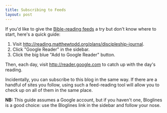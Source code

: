 ```yaml
---
title: Subscribing to Feeds
layout: post
---
```

If you'd like to give the <a href="{{ site.url }}/2007/03/15/reading/">Bible-reading feeds</a> a try but don't know where to start, here's a quick guide:

<ol>
<li>Visit <a href="http://reading.matthewtodd.org/plans/discipleship-journal">http://reading.matthewtodd.org/plans/discipleship-journal</a>.</li>
<li>Click "Google Reader" in the sidebar.</li>
<li>Click the big blue "Add to Google Reader" button.</li>
</ol>

Then, each day, visit <a href="http://reader.google.com/">http://reader.google.com</a> to catch up with the day's reading.

Incidentally, you can subscribe to this blog in the same way. If there are a handful of sites you follow, using such a feed-reading tool will allow you to check up on all of them in the same place.

<p class="update"><strong>NB:</strong> This guide assumes a Google account, but if you haven't one, Bloglines is a good choice: use the Bloglines link in the sidebar and follow your nose.</p>
